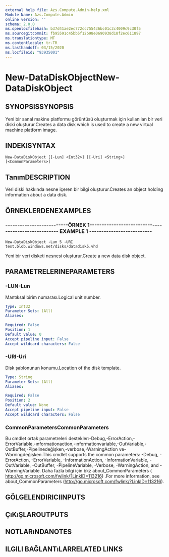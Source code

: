 ```yaml
---
external help file: Azs.Compute.Admin-help.xml
Module Name: Azs.Compute.Admin
online version: ''
schema: 2.0.0
ms.openlocfilehash: b37d41ae2ec772cc755436bc01c3c4009c9c30f5
ms.sourcegitcommit: fb95591c45bb5f12b98e0690938d18f2ec611897
ms.translationtype: MT
ms.contentlocale: tr-TR
ms.lasthandoff: 03/15/2020
ms.locfileid: "93935001"
---
```

# <span data-ttu-id="5ae49-101">New-DataDiskObject</span><span class="sxs-lookup"><span data-stu-id="5ae49-101">New-DataDiskObject</span></span>

## <span data-ttu-id="5ae49-102">SYNOPSIS</span><span class="sxs-lookup"><span data-stu-id="5ae49-102">SYNOPSIS</span></span>
<span data-ttu-id="5ae49-103">Yeni bir sanal makine platformu görüntüsü oluşturmak için kullanılan bir veri diski oluşturur.</span><span class="sxs-lookup"><span data-stu-id="5ae49-103">Creates a data disk which is used to create a new virtual machine platform image.</span></span>

## <span data-ttu-id="5ae49-104">INDEKI</span><span class="sxs-lookup"><span data-stu-id="5ae49-104">SYNTAX</span></span>

```
New-DataDiskObject [[-Lun] <Int32>] [[-Uri] <String>] [<CommonParameters>]
```

## <span data-ttu-id="5ae49-105">Tanım</span><span class="sxs-lookup"><span data-stu-id="5ae49-105">DESCRIPTION</span></span>
<span data-ttu-id="5ae49-106">Veri diski hakkında nesne içeren bir bilgi oluşturur.</span><span class="sxs-lookup"><span data-stu-id="5ae49-106">Creates an object holding information about a data disk.</span></span>

## <span data-ttu-id="5ae49-107">ÖRNEKLERDEN</span><span class="sxs-lookup"><span data-stu-id="5ae49-107">EXAMPLES</span></span>

### <span data-ttu-id="5ae49-108">--------------------------ÖRNEK 1--------------------------</span><span class="sxs-lookup"><span data-stu-id="5ae49-108">-------------------------- EXAMPLE 1 --------------------------</span></span>
```
New-DataDiskObject -Lun 5 -URI test.blob.windows.net/disks/datadisk5.vhd
```

<span data-ttu-id="5ae49-109">Yeni bir veri disketi nesnesi oluşturur.</span><span class="sxs-lookup"><span data-stu-id="5ae49-109">Create a new data disk object.</span></span>

## <span data-ttu-id="5ae49-110">PARAMETRELERINE</span><span class="sxs-lookup"><span data-stu-id="5ae49-110">PARAMETERS</span></span>

### <span data-ttu-id="5ae49-111">-LUN</span><span class="sxs-lookup"><span data-stu-id="5ae49-111">-Lun</span></span>
<span data-ttu-id="5ae49-112">Mantıksal birim numarası.</span><span class="sxs-lookup"><span data-stu-id="5ae49-112">Logical unit number.</span></span>

```yaml
Type: Int32
Parameter Sets: (All)
Aliases: 

Required: False
Position: 1
Default value: 0
Accept pipeline input: False
Accept wildcard characters: False
```

### <span data-ttu-id="5ae49-113">-URI</span><span class="sxs-lookup"><span data-stu-id="5ae49-113">-Uri</span></span>
<span data-ttu-id="5ae49-114">Disk şablonunun konumu.</span><span class="sxs-lookup"><span data-stu-id="5ae49-114">Location of the disk template.</span></span>

```yaml
Type: String
Parameter Sets: (All)
Aliases: 

Required: False
Position: 2
Default value: None
Accept pipeline input: False
Accept wildcard characters: False
```

### <span data-ttu-id="5ae49-115">CommonParameters</span><span class="sxs-lookup"><span data-stu-id="5ae49-115">CommonParameters</span></span>
<span data-ttu-id="5ae49-116">Bu cmdlet ortak parametreleri destekler:-Debug,-ErrorAction,-ErrorVariable,-ınformationaction,-ınformationvariable,-OutVariable,-OutBuffer,-Pipelinedeğişken,-verbose,-WarningAction ve-Warningdeğişken.</span><span class="sxs-lookup"><span data-stu-id="5ae49-116">This cmdlet supports the common parameters: -Debug, -ErrorAction, -ErrorVariable, -InformationAction, -InformationVariable, -OutVariable, -OutBuffer, -PipelineVariable, -Verbose, -WarningAction, and -WarningVariable.</span></span> <span data-ttu-id="5ae49-117">Daha fazla bilgi için bkz about_CommonParameters ( http://go.microsoft.com/fwlink/?LinkID=113216) .</span><span class="sxs-lookup"><span data-stu-id="5ae49-117">For more information, see about_CommonParameters (http://go.microsoft.com/fwlink/?LinkID=113216).</span></span>

## <span data-ttu-id="5ae49-118">GÖLGELENDIRICI</span><span class="sxs-lookup"><span data-stu-id="5ae49-118">INPUTS</span></span>

## <span data-ttu-id="5ae49-119">ÇıKıŞLAR</span><span class="sxs-lookup"><span data-stu-id="5ae49-119">OUTPUTS</span></span>

## <span data-ttu-id="5ae49-120">NOTLARıNDA</span><span class="sxs-lookup"><span data-stu-id="5ae49-120">NOTES</span></span>

## <span data-ttu-id="5ae49-121">ILGILI BAĞLANTıLAR</span><span class="sxs-lookup"><span data-stu-id="5ae49-121">RELATED LINKS</span></span>

